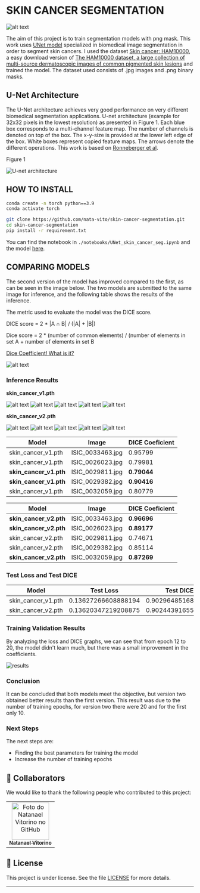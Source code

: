 # SKIN CANCER SEGMENTATION

![alt text](./assets/results.png)

The aim of this project is to train segmentation models with png mask. This work uses [UNet model](https://arxiv.org/pdf/1505.04597) specialized in biomedical image segmentation in order to segment skin cancers. I used the dataset [Skin cancer: HAM10000](https://www.kaggle.com/datasets/surajghuwalewala/ham1000-segmentation-and-classification/data), a easy download version of [The HAM10000 dataset, a large collection of multi-source dermatoscopic images of common pigmented skin lesions](https://doi.org/10.7910/DVN/DBW86T) and trained the model. The dataset used consists of .jpg images and .png binary masks.


## U-Net Architecture

The U-Net architecture achieves very good performance on very different biomedical segmentation applications. U-net architecture (example for 32x32 pixels in the lowest resolution) as presented in Figure 1. Each blue box corresponds to a multi-channel feature map. The number of channels is denoted on top of the box. The x-y-size is provided at the lower left edge of the box. White boxes represent copied feature maps. The arrows denote the different operations. This work is based on [Ronneberger et al](https://arxiv.org/pdf/1505.04597).


Figure 1

![U-net architecture](image.png)


## HOW TO INSTALL
```sh
conda create -n torch python==3.9
conda activate torch

git clone https://github.com/nata-vito/skin-cancer-segmentation.git
cd skin-cancer-segmentation
pip install -r requirement.txt
```

You can find the notebook in ```./notebooks/UNet_skin_cancer_seg.ipynb``` and the model [here](https://huggingface.co/natavito/skin_cancer_seg/blob/main/README.md).

## COMPARING MODELS
The second version of the model has improved compared to the first, as can be seen in the image below. The two models are submitted to the same image for inference, and the following table shows the results of the inference.

The metric used to evaluate the model was the DICE score.

DICE score = 2 * |A ∩ B| / (|A| + |B|)

Dice score = 2 * (number of common elements) / (number of elements in set A + number of elements in set B

[Dice Coefficient! What is it?](https://medium.com/@lathashreeh/dice-coefficient-what-is-it-ff090ec97bda)

![alt text](image-2.png)

### Inference Results

**skin_cancer_v1.pth**

![alt text](image-3.png)
![alt text](image-4.png)
![alt text](image-5.png)
![alt text](image-6.png)
![alt text](image-7.png)


**skin_cancer_v2.pth**

![alt text](image-8.png)
![alt text](image-9.png)
![alt text](image-10.png)
![alt text](image-11.png)
![alt text](image-12.png)

| Model | Image | DICE Coeficient |
| ------------- | ------------- | ------------- |
| skin_cancer_v1.pth | ISIC_0033463.jpg | 0.95799 |
| skin_cancer_v1.pth | ISIC_0026023.jpg | 0.79981 |
| **skin_cancer_v1.pth** | ISIC_0029811.jpg | **0.79044** |
| **skin_cancer_v1.pth** | ISIC_0029382.jpg | **0.90416** |
| skin_cancer_v1.pth | ISIC_0032059.jpg | 0.80779 |

| Model | Image | DICE Coeficient |
------------- | ------------- | ------------- |
| **skin_cancer_v2.pth** | ISIC_0033463.jpg | **0.96696** |
| **skin_cancer_v2.pth** | ISIC_0026023.jpg | **0.89177** |
| skin_cancer_v2.pth | ISIC_0029811.jpg | 0.74671 |
| skin_cancer_v2.pth | ISIC_0029382.jpg | 0.85114 |
| **skin_cancer_v2.pth** | ISIC_0032059.jpg | **0.87269** |


### Test Loss and Test DICE
| Model | Test Loss | Test DICE |
| ------------- | ------------- | ------------- |
| skin_cancer_v1.pth | 0.13627266608888194 | 0.9029648516859327 |
| skin_cancer_v2.pth | 0.13620347219208875 | 0.9024439165516506 |

### Training Validation Results
By analyzing the loss and DICE graphs, we can see that from epoch 12 to 20, the model didn't learn much, but there was a small improvement in the coefficients.

![results](./assets/results_val_loss.png)

### Conclusion
It can be concluded that both models meet the objective, but version two obtained better results than the first version. This result was due to the number of training epochs, for version two there were 20 and for the first only 10.

### Next Steps
The next steps are: 
- Finding the best parameters for training the model
- Increase the number of training epochs
  
## 🤝 Collaborators

We would like to thank the following people who contributed to this project:

<table>
  <tr>
    <td align="center">
      <a href="#">
        <img src="https://avatars.githubusercontent.com/u/64169072?v=4" width="100px;" alt="Foto do Natanael Vitorino no GitHub"/><br>
        <sub>
          <b>Natanael Vitorino</b>
        </sub>
      </a>
    </td>
  </tr>
</table>


## 📝 License

This project is under license. See the file [LICENSE](LICENSE) for more details.

---
